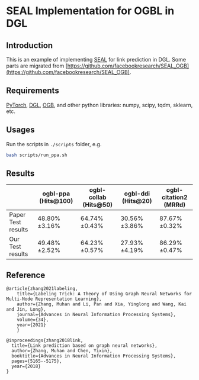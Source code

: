 # SEAL Implementation for OGBL in DGL

Introduction
------------
This is an example of implementing [SEAL](https://arxiv.org/pdf/2010.16103.pdf) for link prediction in DGL. Some parts are migrated from [https://github.com/facebookresearch/SEAL_OGB](https://github.com/facebookresearch/SEAL_OGB).

Requirements
------------
[PyTorch](https://pytorch.org/), [DGL](https://www.dgl.ai/), [OGB](https://ogb.stanford.edu/docs/home/), and other python libraries: numpy, scipy, tqdm, sklearn, etc.

Usages
------
Run the scripts in `./scripts` folder, e.g.
```bash
bash scripts/run_ppa.sh
```

Results
-------

|              | ogbl-ppa (Hits@100) | ogbl-collab (Hits@50) | ogbl-ddi (Hits@20) | ogbl-citation2 (MRRd) |
|--------------|---------------------|-----------------------|--------------------|---------------------|
| Paper Test results |  48.80%&plusmn;3.16% |    64.74%&plusmn;0.43% | 30.56%&plusmn;3.86% |   87.67%&plusmn;0.32% |
| Our Test results |  49.48%&plusmn;2.52% |    64.23%&plusmn;0.57% | 27.93%&plusmn;4.19% |   86.29%&plusmn;0.47% |

Reference
---------

    @article{zhang2021labeling,
        title={Labeling Trick: A Theory of Using Graph Neural Networks for Multi-Node Representation Learning},
        author={Zhang, Muhan and Li, Pan and Xia, Yinglong and Wang, Kai and Jin, Long},
        journal={Advances in Neural Information Processing Systems},
        volume={34},
        year={2021}
        }

    @inproceedings{zhang2018link,
      title={Link prediction based on graph neural networks},
      author={Zhang, Muhan and Chen, Yixin},
      booktitle={Advances in Neural Information Processing Systems},
      pages={5165--5175},
      year={2018}
    }